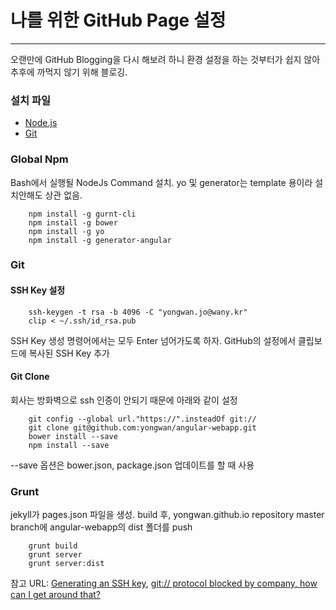 # 나를 위한 GitHub Page 설정
___

오랜만에 GitHub Blogging을 다시 해보려 하니 환경 설정을 하는 것부터가 쉽지 않아 추후에 까먹지 않기 위해 블로깅.

### 설치 파일
+ [Node.js][NodeJs]
+ [Git][Git]

### Global Npm
Bash에서 실행될 NodeJs Command 설치.
yo 및 generator는 template 용이라 설치안해도 상관 없음.

		npm install -g gurnt-cli
		npm install -g bower
		npm install -g yo
		npm install -g generator-angular
	
### Git
#### SSH Key 설정

		ssh-keygen -t rsa -b 4096 -C "yongwan.jo@wany.kr"
		clip < ~/.ssh/id_rsa.pub
		
SSH Key 생성 명령어에서는 모두 Enter 넘어가도록 하자.
GitHub의 설정에서 클립보드에 복사된 SSH Key 추가

#### Git Clone
회사는 방화벽으로 ssh 인증이 안되기 때문에 아래와 같이 설정

		git config --global url."https://".insteadOf git://
		git clone git@github.com:yongwan/angular-webapp.git
		bower install --save
		npm install --save

--save 옵션은 bower.json, package.json 업데이트를 할 때 사용

### Grunt
jekyll가 pages.json 파일을 생성.
build 후, yongwan.github.io repository master branch에 angular-webapp의 dist 폴더를 push

		grunt build
		grunt server
		grunt server:dist

참고 URL:
[Generating an SSH key][GitHubSSH], [git:// protocol blocked by company, how can I get around that?][SSH]

[NodeJs]: https://nodejs.org/
[Git]: https://git-scm.com/
[SSH]: http://stackoverflow.com/questions/4891527/git-protocol-blocked-by-company-how-can-i-get-around-that
[GitHubSSH]: https://help.github.com/articles/generating-an-ssh-key/

